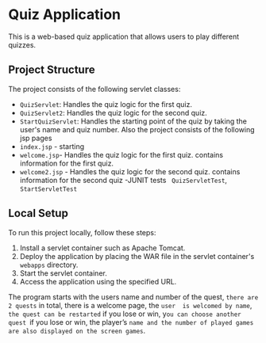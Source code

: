 # Quiz Application

This is a web-based quiz application that allows users to play different quizzes.

## Project Structure

The project consists of the following servlet classes:

- `QuizServlet`: Handles the quiz logic for the first quiz.
- `QuizServlet2`: Handles the quiz logic for the second quiz.
- `StartQuizServlet`: Handles the starting point of the quiz by taking the user's name and quiz number.
   Also the project consists of the following jsp pages
- `index.jsp` - starting  
- `welcome.jsp`- Handles the quiz logic for the first quiz. contains information for the first quiz.
- `welcome2.jsp` - Handles the quiz logic for the second quiz. contains information  for the second quiz
-JUNIT tests ` QuizServletTest`, `StartServletTest`
## Local Setup

To run this project locally, follow these steps:

1. Install a servlet container such as Apache Tomcat.
2. Deploy the application by placing the WAR file in the servlet container's `webapps` directory.
3. Start the servlet container.
4. Access the application using the specified URL.


The program starts with the  users name and number of the quest, 
`there are 2 quests` in total, there is a welcome page, the `user 
is welcomed by name`, `the quest can be restarted`  if you lose or win,
y`ou can choose another quest `if you lose or win, the player’s
`name and the number of played games are also displayed on the screen games`. 




